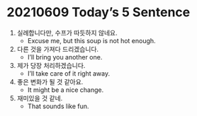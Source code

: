 # 20210609 Today’s 5 Sentence



1. 실례합니다만, 수프가 따듯하지 않네요.
   - Excuse me, but this soup is not hot enough.
2. 다른 것을 가져다 드리겠습니다.
   - I’ll bring you another one.
3. 제가 당장 처리하겠습니다.
   - I’ll take care of it right away.
4. 좋은 변화가 될 것 같아요.
   - It might be a nice change.
5. 재미있을 것 같네.
   - That sounds like fun.